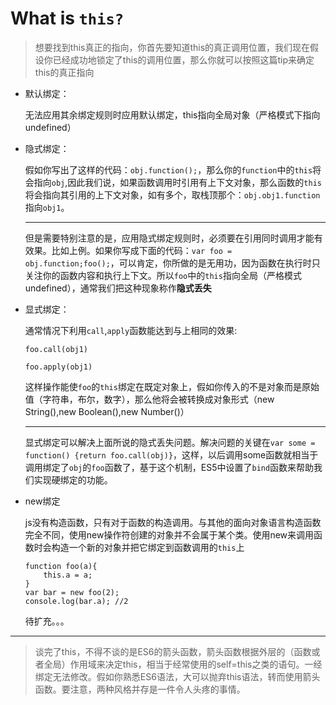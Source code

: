 # What is `this?` 

> 想要找到this真正的指向，你首先要知道this的真正调用位置，我们现在假设你已经成功地锁定了this的调用位置，那么你就可以按照这篇tip来确定this的真正指向

* 默认绑定：

  无法应用其余绑定规则时应用默认绑定，this指向全局对象（严格模式下指向undefined）

* 隐式绑定：

  假如你写出了这样的代码：`obj.function();`，那么你的`function`中的`this`将会指向`obj`,因此我们说，如果函数调用时引用有上下文对象，那么函数的`this`将会指向其引用的上下文对象，如有多个，取栈顶那个：`obj.obj1.function`指向`obj1`。

  ***

  但是需要特别注意的是，应用隐式绑定规则时，必须要在引用同时调用才能有效果。比如上例。如果你写成下面的代码：`var foo = obj.function;foo();`，可以肯定，你所做的是无用功，因为函数在执行时只关注你的函数内容和执行上下文。所以`foo`中的`this`指向全局（严格模式undefined），通常我们把这种现象称作**隐式丢失**

* 显式绑定：

  通常情况下利用`call`,`apply`函数能达到与上相同的效果:

  `foo.call(obj1)`

  `foo.apply(obj1)`

  这样操作能使`foo`的`this`绑定在既定对象上，假如你传入的不是对象而是原始值（字符串，布尔，数字），那么他将会被转换成对象形式（new String(),new Boolean(),new Number()）

  ***

  显式绑定可以解决上面所说的隐式丢失问题。解决问题的关键在`var some = function() {return foo.call(obj)}`，这样，以后调用some函数就相当于调用绑定了`obj`的`foo`函数了，基于这个机制，ES5中设置了`bind`函数来帮助我们实现硬绑定的功能。

* new绑定

  js没有构造函数，只有对于函数的构造调用。与其他的面向对象语言构造函数完全不同，使用new操作符创建的对象并不会属于某个类。使用new来调用函数时会构造一个新的对象并把它绑定到函数调用的`this`上

  ```
  function foo(a){
      this.a = a;
  }
  var bar = new foo(2);
  console.log(bar.a); //2
  ```

  待扩充。。。

---

> 谈完了this，不得不谈的是ES6的箭头函数，箭头函数根据外层的（函数或者全局）作用域来决定this，相当于经常使用的self=this之类的语句。一经绑定无法修改。假如你熟悉ES6语法，大可以抛弃this语法，转而使用箭头函数。要注意，两种风格并存是一件令人头疼的事情。